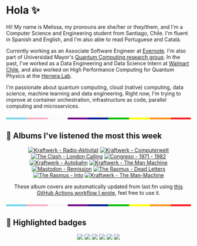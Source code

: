 # Hola ✨
Hi! My name is Melissa, my pronouns are she/her or they/them, and I'm a Computer Science and Engineering student from Santiago, Chile. I'm fluent in Spanish and English, and I'm also able to read Portuguese and Català.

Currently working as an Associate Software Engineer at [Evernote](https://evernote.com/). I'm also part of Universidad Mayor's [Quantum Computing research group](https://www.diariomayor.cl/ciencia-um/docentes-y-estudiantes-crean-el-primer-grupo-de-computacion-cuantica-u-mayor.html). In the past, I've worked as a Data Engineering and Data Science Intern at [Walmart Chile](https://github.com/walmartdigital/), and also worked on High Performance Computing for Quantum Physics at the [Herrera Lab](http://fherreralab.com/).

I'm passionate about quantum computing, cloud (native) computing, data science, machine learning and data engineering. Right now, I'm trying to improve at container orchestration, infrastructure as code, parallel computing and microservices.

<img src="hr.png" width="100%" height="5px">

## 🎵 Albums I've listened the most this week
<!-- lastfm -->
<p align="center"><a href="https://www.last.fm/music/Kraftwerk/Radio-Aktivitat"><img src="https://lastfm.freetls.fastly.net/i/u/64s/aaeeedbe2a07525a6826d74c513c2024.jpg" title="Kraftwerk - Radio-Aktivitat"></a> <a href="https://www.last.fm/music/Kraftwerk/Computerwelt"><img src="https://lastfm.freetls.fastly.net/i/u/64s/38d00092fb17e400c846243fdec54f03.jpg" title="Kraftwerk - Computerwelt"></a> <a href="https://www.last.fm/music/The+Clash/London+Calling"><img src="https://lastfm.freetls.fastly.net/i/u/64s/680af088e127e474fc536a5cfad36f3e.jpg" title="The Clash - London Calling"></a> <a href="https://www.last.fm/music/Congreso/1971+-+1982"><img src="https://lastfm.freetls.fastly.net/i/u/64s/83735e6b136e40a3acdfb9bfc446b43b.jpg" title="Congreso - 1971 - 1982"></a> <a href="https://www.last.fm/music/Kraftwerk/Autobahn"><img src="https://lastfm.freetls.fastly.net/i/u/64s/fcc809b4be664f108cfb86485db44864.png" title="Kraftwerk - Autobahn"></a> <a href="https://www.last.fm/music/Kraftwerk/The+Man+Machine"><img src="https://lastfm.freetls.fastly.net/i/u/64s/22b603c9c71746b8bf77fa0f258387f4.png" title="Kraftwerk - The Man Machine"></a> <a href="https://www.last.fm/music/Mastodon/Remission"><img src="https://lastfm.freetls.fastly.net/i/u/64s/84c8e6216d9042e693ffb150f164bbc1.jpg" title="Mastodon - Remission"></a> <a href="https://www.last.fm/music/The+Rasmus/Dead+Letters"><img src="https://lastfm.freetls.fastly.net/i/u/64s/9f0714a59508d27c0ca151b05fa3cdce.jpg" title="The Rasmus - Dead Letters"></a> <a href="https://www.last.fm/music/The+Rasmus/Into"><img src="https://lastfm.freetls.fastly.net/i/u/64s/b04f370329c94b89b673089d1bb3c1c1.jpg" title="The Rasmus - Into"></a> <a href="https://www.last.fm/music/Kraftwerk/The+Man-Machine"><img src="https://lastfm.freetls.fastly.net/i/u/64s/5f45bbcebd974b60a85a2a1b598da9d9.png" title="Kraftwerk - The Man-Machine"></a> </p>

<p align="center">These album covers are automatically updated from last.fm using <a href="https://github.com/marketplace/actions/lastfm-to-markdown">this GitHub Actions workflow I wrote</a>, feel free to use it.</p>

<img src="hr.png" width="100%" height="5px">

## 🏅 Highlighted badges
<p align="center" style="vertical-align:middle;">
  <a href="https://www.credly.com/badges/c8caff74-4c34-4211-affe-8bd7692771c8"><img src="https://images.credly.com/size/100x100/images/cf9b772d-7cf9-4c11-9aa7-46ab006f0ce6/IBM_Quantum_Challenge_2021_Achievement_V2.png"></a>
  <a href="https://www.credly.com/badges/52a4021b-34e6-413d-a4bd-cc29d3a686f6"><img src="https://images.credly.com/size/100x100/images/28944969-813a-43b9-944f-7910111ce764/Professional_Certificate_-_Data_Science.png"></a>
  <a href="https://www.credly.com/badges/cfeca386-7b9d-487f-8e2b-b3cfa069c734"><img src="https://images.credly.com/size/100x100/images/ac4daa48-1924-4dc5-80cf-ede5a08bac51/Data_Science_Foundations_Specialization.png"></a>
  <a href="https://www.credly.com/badges/0372a945-8a67-4d57-9643-b46b8dbf2fa6"><img src="https://images.credly.com/size/100x100/images/4a5f4849-54ae-461f-97ad-cb9c9a04eb63/Adv_Data_Science_Specialization.png"></a>
  <a href="https://www.credly.com/badges/348acaad-19d1-4f5a-8a6f-145d80dca3dc"><img src="https://images.credly.com/size/100x100/images/1dee8dee-d779-462e-9fd4-df5119546349/Build_Smart_on_Kubernetes_World_Tour.png"></a>
  <a href="https://google.qwiklabs.com/public_profiles/9fac59c2-c0f1-4b5c-b207-47c9cd7d6072"><img src="https://cdn.qwiklabs.com/GHzcYBb00JYUF9Rgf3D9A4inwRHYnFtISMvcRlb%2FClU%3D" width="100px"></a>
</p>
